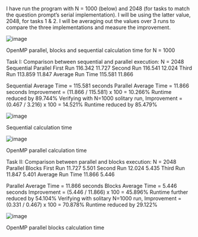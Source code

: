 I have run the program with N = 1000 (below) and 2048 (for tasks to match the question prompt’s serial implementation). I will be using the latter value, 2048, for tasks 1 & 2. I will be averaging out the values over 3 runs to compare the three implementations and measure the improvement.

![image](https://user-images.githubusercontent.com/54830217/212600751-20a1ab16-6b67-4232-824f-cbdccd613da9.png)

OpenMP parallel, blocks and sequential calculation time for N = 1000

Task I:
Comparison between sequential and parallel execution:
N = 2048	          Sequential	  Parallel
First Run	          116.342	      11.727
Second Run	        116.541	      12.024
Third Run	          113.859	      11.847
Average Run Time	  115.581	      11.866

Sequential Average Time = 115.581 seconds
Parallel Average Time = 11.866 seconds
Improvement = (11.866 / 115.581) x 100 = 10.266%
Runtime reduced by 89.744%
Verifying with N=1000 solitary run,
Improvement = (0.467 / 3.216) x 100 = 14.521%
Runtime reduced by 85.479%


![image](https://user-images.githubusercontent.com/54830217/212600706-450526ff-b040-4a79-96bc-dbf66aef36ce.png)

Sequential calculation time


![image](https://user-images.githubusercontent.com/54830217/212600670-c8a690e1-6096-4dce-a4c8-ad6744f55949.png)

OpenMP parallel calculation time

Task II:
Comparison between parallel and blocks execution:
N = 2048	          Parallel	    Blocks
First Run	          11.727	      5.501
Second Run	        12.024	      5.435
Third Run	          11.847	      5.401
Average Run Time	  11.866	      5.446

Parallel Average Time = 11.866 seconds
Blocks Average Time = 5.446 seconds
Improvement = (5.446 / 11.866) x 100 = 45.896%
Runtime further reduced by 54.104%
Verifying with solitary N=1000 run,
Improvement = (0.331 / 0.467) x 100 = 70.878%
Runtime reduced by 29.122%


![image](https://user-images.githubusercontent.com/54830217/212600616-3f4dc4f9-8454-4062-ad3b-ec1f023d48de.png)

OpenMP parallel blocks calculation time
